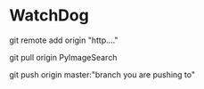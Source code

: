 # WatchDog
git remote add origin "http...."

git pull origin PyImageSearch

git push origin master:"branch you are pushing to"
